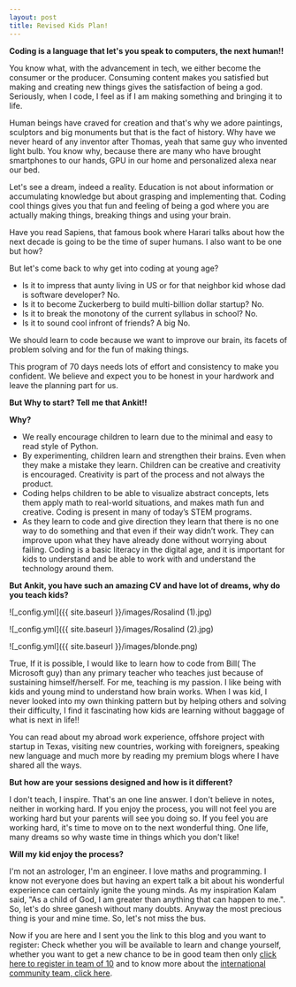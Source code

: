```yaml
---
layout: post
title: Revised Kids Plan!
---
```



**Coding is a language that let's you speak to computers, the next human!!**

You know what, with the advancement in tech, we either become the consumer or the producer. Consuming content makes you satisfied but making and creating new things gives the satisfaction of being a god. Seriously, when I code, I feel as if I am making something and bringing it to life.

Human beings have craved for creation and that's why we adore paintings, sculptors and big monuments but that is the fact of history. Why have we never heard of any inventor after Thomas, yeah that same guy who invented light bulb. You know why, because there are many who have brought smartphones to our hands, GPU in our home and personalized alexa near our bed. 

Let's see a dream, indeed a reality. Education is not about information or accumulating knowledge but about grasping and implementing that. Coding cool things gives you that fun and feeling of being a god where you are actually making things, breaking things and using your brain.

Have you read Sapiens, that famous book where Harari talks about how the next decade is going to be the time of super humans. I also want to be one but how?

But let's come back to why get into coding at young age?

* Is it to impress that aunty living in US or for that neighbor kid whose dad is software developer? No.
* Is it to become Zuckerberg to build multi-billion dollar startup? No.
* Is it to break the monotony of the current syllabus in school? No.
* Is it to sound cool infront of friends? A big No.

We should learn to code because we want to improve our brain, its facets of problem solving and for the fun of making things.

This program of 70 days needs lots of effort and consistency to make you confident. We believe and expect you to be honest in your hardwork and leave the planning part for us.

**But Why to start? Tell me that Ankit!!**

**Why?**

*   We really encourage children to learn due to the minimal and easy to read style of Python.
*   By experimenting, children learn and strengthen their brains. Even when they make a mistake they learn. Children can be creative and creativity is encouraged. Creativity is part of the process and not always the product.
*   Coding helps children to be able to  visualize abstract concepts, lets them apply math to real-world situations, and makes math fun and creative.  Coding is present in many of today’s STEM programs.
*   As they learn to code and give direction they learn that there is no one way to do something and that even if their way didn’t work.  They can improve upon what they have already done without worrying about failing. Coding is a basic literacy in the digital age, and it is important for kids to understand and be able to work with and understand the technology around them.

**But Ankit, you have such an amazing CV and have lot of dreams, why do you teach kids?**

![_config.yml]({{ site.baseurl }}/images/Rosalind (1).jpg)


![_config.yml]({{ site.baseurl }}/images/Rosalind (2).jpg)



![_config.yml]({{ site.baseurl }}/images/blonde.png)

True, If it is possible, I would like to learn how to code from Bill( The Microsoft guy) than any primary teacher who teaches just because of sustaining himself/herself. For me, teaching is my passion. I like being with kids and young mind to understand how brain works. When I was kid, I never looked into my own thinking pattern but by helping others and solving their difficulty, I find it fascinating how kids are learning without baggage of what is next in life!!

You can read about my abroad work experience, offshore project with startup in Texas, visiting new countries, working with foreigners, speaking new language and much more by reading my premium blogs where I have shared all the ways.

**But how are your sessions designed and how is it different?**

I don't teach, I inspire. That's an one line answer. I don't believe in notes, neither in working hard. If you enjoy the process, you will not feel you are working hard but your parents will see you doing so. 
If you feel you are working hard, it's time to move on to the next wonderful thing. One life, many dreams so why waste time in things which you don't like!

**Will my kid enjoy the process?**

I'm not an astrologer, I'm an engineer. I love maths and programming. I know not everyone does but having an expert talk a bit about his wonderful experience can certainly ignite the young minds. As my inspiration Kalam said, "As a child of God, I am greater than anything that can happen to me.". So, let's do shree ganesh without many doubts. Anyway the most precious thing is your and mine time. So, let's not miss the bus.

Now if you are here and I sent you the link to this blog and you want to register: Check whether you will be available to learn and change yourself, whether you want to get a new chance to be in good team then only [click here to register in team of 10](https://internsearchin.github.io/register) and to know more about the [international community team, click here](https://internsearchin.github.io).

